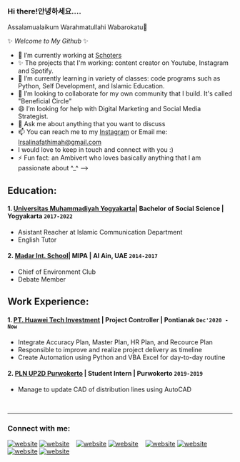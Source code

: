 ### Hi there!안녕하세요.... 
Assalamualaikum Warahmatullahi Wabarokatu👋

✨ _Welcome to My Github_ ✨ 

- 🔭 I’m currently working at [Schoters](https://www.schoters.com/id)
- ✨ The projects that I'm working: content creator on Youtube, Instagram and Spotify.
- 🌱 I’m currently learning in variety of classes: code programs such as Python, Self Development, and Islamic Education.
- 👯 I’m looking to collaborate for my own community that I build. It's called "Beneficial Circle"
- 😄 I’m looking for help with Digital Marketing and Social Media Strategist.
- 💬 Ask me about anything that you want to discuss
- 📫 You can reach me to my [Instagram](Instagram.com/Ukt.fathimah) or Email me: Irsalinafathimah@gmail.com 
- I would love to keep in touch and connect with you :)
- ⚡ Fun fact: an Ambivert who loves basically anything that I am passionate about ^_^
-->
## Education:

#### 1. [Universitas Muhammadiyah Yogyakarta](https://www.umy.ac.id/)| Bachelor of Social Science | Yogyakarta `2017-2022`
   - Asistant Reacher at Islamic Communication Department
   - English Tutor 
 #### 2. [Madar Int. School](https://www.madarschool.ae/)| MIPA | Al Ain, UAE `2014-2017`
   - Chief of Environment Club
   - Debate Member

## Work Experience:
#### 1. [PT. Huawei Tech Investment](https://www.huawei.com) | Project Controller | Pontianak `Dec'2020 - Now`
   - Integrate Accuracy Plan, Master Plan, HR Plan, and Recource Plan
   - Responsible to improve and realize project delivery as timeline
   - Create Automation using Python and VBA Excel for day-to-day routine
#### 2. [PLN UP2D Purwokerto](https://portal.pln.co.id) | Student Intern | Purwokerto `2019-2019`
   - Manage to update CAD of distribution lines using AutoCAD

<br />

---
### Connect with me:

[![website](./img/youtube-light.svg)](https://www.youtube.com/c/IrsyAkaIrsalina98)
[![website](./img/youtube-dark.svg)](https://www.youtube.com/channel/UC22xix7qvwpYWnSQ5QEYtAQ#gh-dark-mode-only)
&nbsp;&nbsp;
[![website](./img/twitter-light.svg)](https://twitter.com/vincentwwidyan#gh-light-mode-only)
[![website](./img/twitter-dark.svg)](https://twitter.com/vincentwwidyan#gh-dark-mode-only)
&nbsp;&nbsp;
[![website](./img/linkedin-light.svg)](https://www.linkedin.com/in/irsalina-fathimah/)
[![website](./img/linkedin-dark.svg)](https://www.linkedin.com/in/vincentwidyan#gh-dark-mode-only)
&nbsp;&nbsp;
[![website](./img/instagram-light.svg)](Instagram.com/Ukt.fathimah#gh-light-mode-only)
[![website](./img/instagram-dark.svg)](https://instagram.com/Ukt.fathimah#gh-dark-mode-only)



[webdev]: https://github.com/vincentwidyan/vincentwidyan
